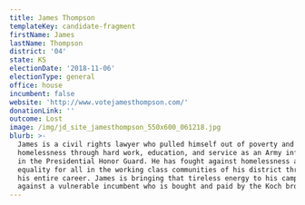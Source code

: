 ```yaml
---
title: James Thompson
templateKey: candidate-fragment
firstName: James
lastName: Thompson
district: '04'
state: KS
electionDate: '2018-11-06'
electionType: general
office: house
incumbent: false
website: 'http://www.votejamesthompson.com/'
donationLink: ''
outcome: Lost
image: /img/jd_site_jamesthompson_550x600_061218.jpg
blurb: >-
  James is a civil rights lawyer who pulled himself out of poverty and
  homelessness through hard work, education, and service as an Army infantryman
  in the Presidential Honor Guard. He has fought against homelessness and for
  equality for all in the working class communities of his district throughout
  his entire career. James is bringing that tireless energy to his campaign
  against a vulnerable incumbent who is bought and paid by the Koch brothers.
---
```


